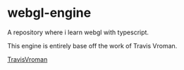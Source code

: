 # webgl-engine
A repository where i learn webgl with typescript.

This engine is entirely base off the work of Travis Vroman.

[TravisVroman](https://www.youtube.com/c/TravisVroman)
